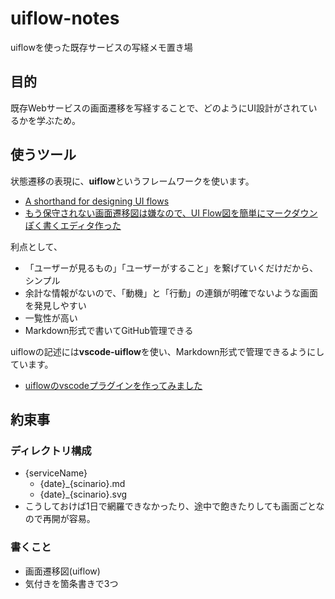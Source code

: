 # uiflow-notes
uiflowを使った既存サービスの写経メモ置き場

## 目的
既存Webサービスの画面遷移を写経することで、どのようにUI設計がされているかを学ぶため。

## 使うツール
状態遷移の表現に、**uiflow**というフレームワークを使います。
- [A shorthand for designing UI flows ](https://signalvnoise.com/posts/1926-a-shorthand-for-designing-ui-flows)
- [もう保守されない画面遷移図は嫌なので、UI Flow図を簡単にマークダウンぽく書くエディタ作った](https://qiita.com/hirokidaichi/items/ff54a968bdd7bcc50d42)

利点として、
- 「ユーザーが見るもの」「ユーザーがすること」を繋げていくだけだから、シンプル
- 余計な情報がないので、「動機」と「行動」の連鎖が明確でないような画面を発見しやすい
- 一覧性が高い
- Markdown形式で書いてGitHub管理できる

uiflowの記述には**vscode-uiflow**を使い、Markdown形式で管理できるようにしています。
- [uiflowのvscodeプラグインを作ってみました](https://qiita.com/kexi/items/f5bd25fd4a7da81e62d4)

## 約束事
### ディレクトリ構成
- {serviceName}
    - {date}_{scinario}.md
    - {date}_{scinario}.svg
- こうしておけば1日で網羅できなかったり、途中で飽きたりしても画面ごとなので再開が容易。

### 書くこと
- 画面遷移図(uiflow)
- 気付きを箇条書きで3つ
